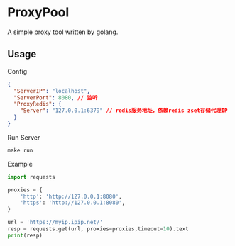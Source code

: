 
# ProxyPool

A simple proxy tool written by golang.

## Usage

Config

```json
{
  "ServerIP": "localhost",
  "ServerPort": 8080, // 监听
  "ProxyRedis": {
    "Server": "127.0.0.1:6379" // redis服务地址，依赖redis zset存储代理IP
  }
}
```

Run Server

```Python
make run
```

Example

```Python
import requests

proxies = {
    'http': 'http://127.0.0.1:8080',
    'https': 'http://127.0.0.1:8080',
}

url = 'https://myip.ipip.net/'
resp = requests.get(url, proxies=proxies,timeout=10).text
print(resp)
```
